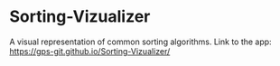 # Sorting-Vizualizer
A visual representation of common sorting algorithms.
Link to the app: https://gps-git.github.io/Sorting-Vizualizer/
